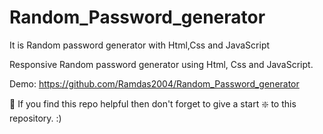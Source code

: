 # Random_Password_generator
It is Random password generator with Html,Css and JavaScript 

Responsive Random password generator using Html, Css and JavaScript.

Demo: https://github.com/Ramdas2004/Random_Password_generator

🙏 If you find this repo helpful then don't forget to give a start ❇️ to this repository. :)

